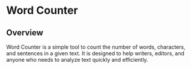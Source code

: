 # Word Counter

## Overview
Word Counter is a simple tool to count the number of words, characters, and sentences in a given text. It is designed to help writers, editors, and anyone who needs to analyze text quickly and efficiently.

